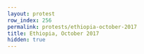 ```yaml
---
layout: protest
row_index: 256
permalink: protests/ethiopia-october-2017
title: Ethiopia, October 2017
hidden: true
---
```

